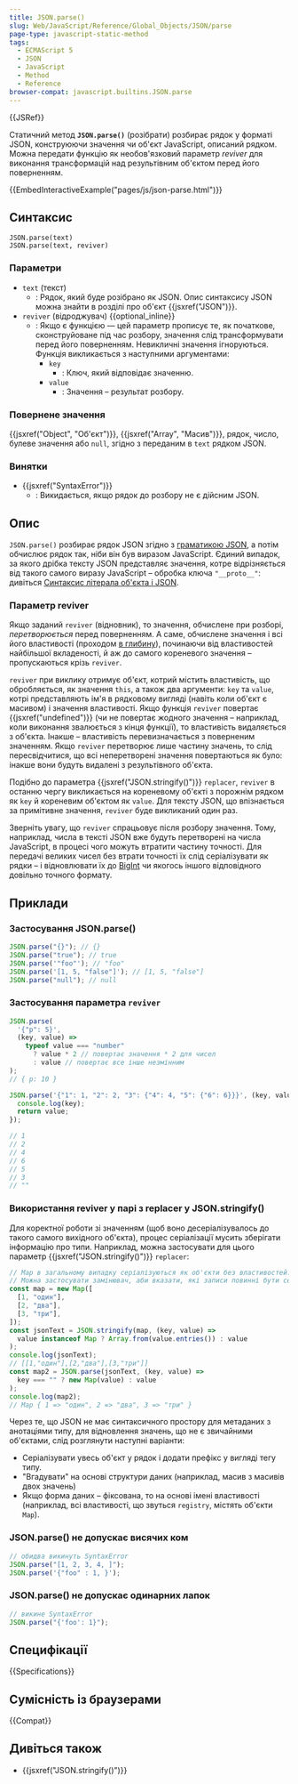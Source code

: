 ```yaml
---
title: JSON.parse()
slug: Web/JavaScript/Reference/Global_Objects/JSON/parse
page-type: javascript-static-method
tags:
  - ECMAScript 5
  - JSON
  - JavaScript
  - Method
  - Reference
browser-compat: javascript.builtins.JSON.parse
---
```


{{JSRef}}

Статичний метод **`JSON.parse()`** (розібрати) розбирає рядок у форматі JSON, конструюючи значення чи об'єкт JavaScript, описаний рядком. Можна передати функцію як необов'язковий параметр _reviver_ для виконання трансформацій над результівним об'єктом перед його поверненням.

{{EmbedInteractiveExample("pages/js/json-parse.html")}}

## Синтаксис

```js-nolint
JSON.parse(text)
JSON.parse(text, reviver)
```

### Параметри

- `text` (текст)
  - : Рядок, який буде розібрано як JSON. Опис синтаксису JSON можна знайти в розділі про об'єкт {{jsxref("JSON")}}.
- `reviver` (відроджувач) {{optional_inline}}
  - : Якщо є функцією — цей параметр прописує те, як початкове, сконструйоване під час розбору, значення слід трансформувати перед його поверненням. Невикличні значення ігноруються. Функція викликається з наступними аргументами:
    - `key`
      - : Ключ, який відповідає значенню.
    - `value`
      - : Значення – результат розбору.

### Повернене значення

{{jsxref("Object", "Об'єкт")}}, {{jsxref("Array", "Масив")}}, рядок, число, булеве значення або `null`, згідно з переданим в `text` рядком JSON.

### Винятки

- {{jsxref("SyntaxError")}}
  - : Викидається, якщо рядок до розбору не є дійсним JSON.

## Опис

`JSON.parse()` розбирає рядок JSON згідно з [граматикою JSON](/uk/docs/Web/JavaScript/Reference/Global_Objects/JSON#full_json_grammar), а потім обчислює рядок так, ніби він був виразом JavaScript. Єдиний випадок, за якого дрібка тексту JSON представляє значення, котре відрізняється від такого самого виразу JavaScript – обробка ключа `"__proto__"`: дивіться [Синтаксис літерала об'єкта і JSON](/uk/docs/Web/JavaScript/Reference/Operators/Object_initializer#syntaksys-literala-obiekta-i-json).

### Параметр reviver

Якщо заданий `reviver` (відновник), то значення, обчислене при розборі, _перетворюється_ перед поверненням. А саме, обчислене значення і всі його властивості (проходом [в глибину](https://uk.wikipedia.org/wiki/%D0%9F%D0%BE%D1%88%D1%83%D0%BA_%D1%83_%D0%B3%D0%BB%D0%B8%D0%B1%D0%B8%D0%BD%D1%83)), починаючи від властивостей найбільшої вкладеності, й аж до самого кореневого значення – пропускаються крізь `reviver`.

`reviver` при виклику отримує об'єкт, котрий містить властивість, що обробляється, як значення `this`, а також два аргументи: `key` та `value`, котрі представляють ім'я в рядковому вигляді (навіть коли об'єкт є масивом) і значення властивості. Якщо функція `reviver` повертає {{jsxref("undefined")}} (чи не повертає жодного значення – наприклад, коли виконання звалюється з кінця функції), то властивість видаляється з об'єкта. Інакше – властивість перевизначається з поверненим значенням. Якщо `reviver` перетворює лише частину значень, то слід пересвідчитися, що всі неперетворені значення повертаються як було: інакше вони будуть видалені з результівного об'єкта.

Подібно до параметра {{jsxref("JSON.stringify()")}} `replacer`, `reviver` в останню чергу викликається на кореневому об'єкті з порожнім рядком як `key` й кореневим об'єктом як `value`. Для тексту JSON, що впізнається за примітивне значення, `reviver` буде викликаний один раз.

Зверніть увагу, що `reviver` спрацьовує після розбору значення. Тому, наприклад, числа в тексті JSON вже будуть перетворені на числа JavaScript, в процесі чого можуть втратити частину точності. Для передачі великих чисел без втрати точності їх слід серіалізувати як рядки – і відновлювати їх до [BigInt](/uk/docs/Web/JavaScript/Reference/Global_Objects/BigInt) чи якогось іншого відповідного довільно точного формату.

## Приклади

### Застосування JSON.parse()

```js
JSON.parse("{}"); // {}
JSON.parse("true"); // true
JSON.parse('"foo"'); // "foo"
JSON.parse('[1, 5, "false"]'); // [1, 5, "false"]
JSON.parse("null"); // null
```

### Застосування параметра `reviver`

```js
JSON.parse(
  '{"p": 5}',
  (key, value) =>
    typeof value === "number"
      ? value * 2 // повертає значення * 2 для чисел
      : value // повертає все інше незмінним
);
// { p: 10 }

JSON.parse('{"1": 1, "2": 2, "3": {"4": 4, "5": {"6": 6}}}', (key, value) => {
  console.log(key);
  return value;
});

// 1
// 2
// 4
// 6
// 5
// 3
// ""
```

### Використання reviver у парі з replacer у JSON.stringify()

Для коректної роботи зі значенням (щоб воно десеріалізувалось до такого самого вихідного об'єкта), процес серіалізації мусить зберігати інформацію про типи. Наприклад, можна застосувати для цього параметр {{jsxref("JSON.stringify()")}} `replacer`:

```js
// Map в загальному випадку серіалізуються як об'єкти без властивостей.
// Можна застосувати замінювач, аби вказати, які записи повинні бути серіалізовані.
const map = new Map([
  [1, "один"],
  [2, "два"],
  [3, "три"],
]);
const jsonText = JSON.stringify(map, (key, value) =>
  value instanceof Map ? Array.from(value.entries()) : value
);
console.log(jsonText);
// [[1,"один"],[2,"два"],[3,"три"]]
const map2 = JSON.parse(jsonText, (key, value) =>
  key === "" ? new Map(value) : value
);
console.log(map2);
// Map { 1 => "один", 2 => "два", 3 => "три" }
```

Через те, що JSON не має синтаксичного простору для метаданих з анотаціями типу, для відновлення значень, що не є звичайними об'єктами, слід розглянути наступні варіанти:

- Серіалізувати увесь об'єкт у рядок і додати префікс у вигляді тегу типу.
- "Вгадувати" на основі структури даних (наприклад, масив з масивів двох значень)
- Якщо форма даних – фіксована, то на основі імені властивості (наприклад, всі властивості, що звуться `registry`, містять об'єкти `Map`).

### JSON.parse() не допускає висячих ком

```js example-bad
// обидва викинуть SyntaxError
JSON.parse("[1, 2, 3, 4, ]");
JSON.parse('{"foo" : 1, }');
```

### JSON.parse() не допускає одинарних лапок

```js example-bad
// викине SyntaxError
JSON.parse("{'foo': 1}");
```

## Специфікації

{{Specifications}}

## Сумісність із браузерами

{{Compat}}

## Дивіться також

- {{jsxref("JSON.stringify()")}}
